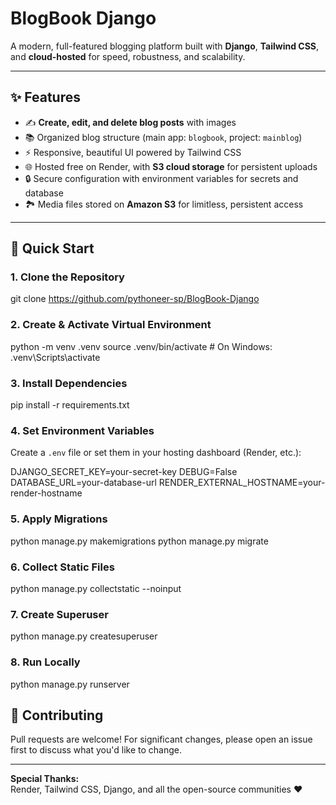 # BlogBook Django

A modern, full-featured blogging platform built with **Django**, **Tailwind CSS**, and **cloud-hosted** for speed, robustness, and scalability.

---

## ✨ Features

- ✍️ **Create, edit, and delete blog posts** with images
- 📚 Organized blog structure (main app: `blogbook`, project: `mainblog`)
- ⚡ Responsive, beautiful UI powered by Tailwind CSS
- 🌐 Hosted free on Render, with **S3 cloud storage** for persistent uploads
- 🔒 Secure configuration with environment variables for secrets and database
- 🏞️ Media files stored on **Amazon S3** for limitless, persistent access

---

## 🚀 Quick Start

### 1. Clone the Repository

git clone https://github.com/pythoneer-sp/BlogBook-Django

### 2. Create & Activate Virtual Environment

python -m venv .venv
source .venv/bin/activate # On Windows: .venv\Scripts\activate

### 3. Install Dependencies

pip install -r requirements.txt


### 4. Set Environment Variables

Create a `.env` file or set them in your hosting dashboard (Render, etc.):

DJANGO_SECRET_KEY=your-secret-key
DEBUG=False
DATABASE_URL=your-database-url
RENDER_EXTERNAL_HOSTNAME=your-render-hostname

### 5. Apply Migrations

python manage.py makemigrations
python manage.py migrate

### 6. Collect Static Files

python manage.py collectstatic --noinput

### 7. Create Superuser

python manage.py createsuperuser

### 8. Run Locally

python manage.py runserver


## 🤝 Contributing

Pull requests are welcome! For significant changes, please open an issue first to discuss what you'd like to change.

---


**Special Thanks:**  
Render, Tailwind CSS, Django, and all the open-source communities ❤️
